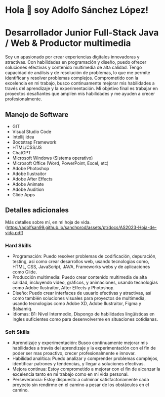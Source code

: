 # Hola 👋 soy Adolfo Sánchez López!

# Desarrollador Junior Full-Stack Java / Web & Productor multimedia
Soy un apasionado por crear experiencias digitales innovadoras y atractivas. Con habilidades en programación y diseño, puedo ofrecer soluciones efectivas y contenido multimedia de alta calidad. Tengo capacidad de análisis y de resolución de problemas, lo que me permite identificar y resolver problemas complejos. Comprometido con la excelencia en mi trabajo, busco continuamente mejorar mis habilidades a través del aprendizaje y la experimentación. Mi objetivo final es trabajar en proyectos desafiantes que amplíen mis habilidades y me ayuden a crecer profesionalmente.

## Manejo de Software
* GIT
* Visual Studio Code
* Intellij idea
* Bootstrap Framework
* HTML/CSS/JS
* ChatGPT
* Microsoft Windows (Sistema operativo)
* Microsoft Office (Word, PowerPoint, Excel, etc)
* Adobe Photoshop
* Adobe Ilustraitor
* Adobe After Effects
* Adobe Animate
* Adobe Audition
* Glide Apps

## Detalles adicionales
Más detalles sobre mí, en mi hoja de vida. (https://adolfsan99.github.io/sanchprod/assets/pt/docs/AS2023-Hoja-de-vida.pdf)

### Hard Skills

* Programación: Puedo resolver problemas de codificación, depuración, testing, asi como crear desarrollos web, usando tecnologias como, HTML, CSS, JavaScript, JAVA, Frameworks webs y de aplicaciones como Glide.
* Producción multimedia: Puedo crear contenido multimedia de alta calidad, incluyendo video, gráficos, y animaciones, usando tecnologias como Adobe Ilustraitor, After Effects y Photoshop.
* Diseño: Puedo crear interfaces de usuario efectivas y atractivas, así como también soluciones visuales para proyectos de multimedia, usando tecnologias como Adobe XD, Adobe Ilustraitor, Figma y Balsamiq.
* Idiomas: B1: Nivel Intermedio, Dispongo de habilidades lingüísticas en Ingles suficientes como para desenvolverme en situaciones cotidianas.

### Soft Skills

* Aprendizaje y experimentación: Busco continuamente mejorar mis habilidades a través del aprendizaje y la experimentación con el fin de poder ser mas proactivo, crecer profesionalmente e innovar.
* Habilidad analítica: Puedo analizar y comprender problemas complejos, identificar patrones y tendencias, y llegar a soluciones efectivas.
* Mejora continua: Estoy comprometido a mejorar con el fin de alcanzar la excelencia tanto en mi trabajo como en mi vida personal.
* Perseverancia: Estoy dispuesto a culminar satisfactoriamente cada proyecto sin rendirme en el camino a pesar de los obstáculos en el camino.

